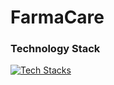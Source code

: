 # FarmaCare

### Technology Stack
[![Tech Stacks](https://skillicons.dev/icons?i=gcp,firebase,git,flutter,dart,go,figma,vscode,postgres,postman,discord)](https://skillicons.dev)
